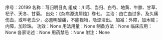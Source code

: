 序号：20199
名称：芎归明目丸
组成：川芎、当归、白芍、地黄、牛膝、甘草、杞子、天冬、甘菊。
出处：《杂病源流犀烛》卷七。
主治：由亡血过多，及久痛伤血，或年老血少，必羞明酸痛，不能视物，隐涩泪出。
加减：外障，加木贼；内障，加珍珠。
功效：None
用法用量：None
制备方法：None
临床应用：None
各家论述：None
用药禁忌：None
附注：None
